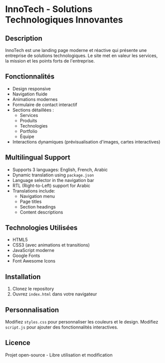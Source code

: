 # InnoTech - Solutions Technologiques Innovantes

## Description
InnoTech est une landing page moderne et réactive qui présente une entreprise de solutions technologiques. Le site met en valeur les services, la mission et les points forts de l'entreprise.

## Fonctionnalités
- Design responsive
- Navigation fluide
- Animations modernes
- Formulaire de contact interactif
- Sections détaillées :
  - Services
  - Produits
  - Technologies
  - Portfolio
  - Équipe
- Interactions dynamiques (prévisualisation d'images, cartes interactives)

## Multilingual Support
- Supports 3 languages: English, French, Arabic
- Dynamic translation using `package.json`
- Language selector in the navigation bar
- RTL (Right-to-Left) support for Arabic
- Translations include:
  - Navigation menu
  - Page titles
  - Section headings
  - Content descriptions

## Technologies Utilisées
- HTML5
- CSS3 (avec animations et transitions)
- JavaScript moderne
- Google Fonts
- Font Awesome Icons

## Installation
1. Clonez le repository
2. Ouvrez `index.html` dans votre navigateur

## Personnalisation
Modifiez `styles.css` pour personnaliser les couleurs et le design.
Modifiez `script.js` pour ajouter des fonctionnalités interactives.

## Licence
Projet open-source - Libre utilisation et modification

